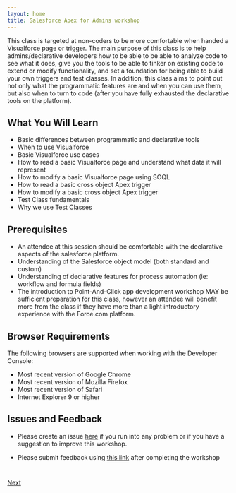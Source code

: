 ```yaml
---
layout: home
title: Salesforce Apex for Admins workshop
---
```


This class is targeted at non-coders to be more comfortable when handed a Visualforce page or trigger. The main purpose of this class is to help admins/declarative developers how to be able to be able to analyze code to see what it does, give you the tools to be able to tinker on existing code to extend or modify functionality, and set a foundation for being able to build your own triggers and test classes. In addition, this class aims to point out not only what the programmatic features are and when you can use them, but also when to turn to code (after you have fully exhausted the declarative tools on the platform).

## What You Will Learn
* Basic differences between programmatic and declarative tools
* When to use Visualforce
* Basic Visualforce use cases
* How to read a basic Visualforce page and understand what data it will represent
* How to modify a basic Visualforce page using SOQL 
* How to read a basic cross object Apex trigger
* How to modify a basic cross object Apex trigger
* Test Class fundamentals
* Why we use Test Classes

## Prerequisites
* An attendee at this session should be comfortable with the declarative aspects of the salesforce platform. 
* Understanding of the Salesforce object model (both standard and custom)
* Understanding of declarative features for process automation (ie: workflow and formula fields)
* The introduction to Point-And-Click app development workshop MAY be sufficient preparation for this class, however an attendee will benefit more from the class if they have more than a light introductory experience with the Force.com platform. 

## Browser Requirements
The following browsers are supported when working with the Developer Console:
* Most recent version of Google Chrome
* Most recent version of Mozilla Firefox
* Most recent version of Safari
* Internet Explorer 9 or higher


## Issues and Feedback

- Please create an issue [here](https://github.com/jr0cket/salesforce-apex-for-admins-workshop/issues) if you run into any problem or if you have a suggestion to improve this workshop.

- Please submit feedback using [this link](https://www.getfeedback.com/r/R5ndjgTb) after completing the workshop


<div class="row" style="margin-top:40px;">
<div class="col-sm-12">
<a href="0-creating-a-developer-edition-account.html" class="btn btn-default pull-right">Next <i class="glyphicon glyphicon-chevron-right"></i></a>
</div>
</div>
